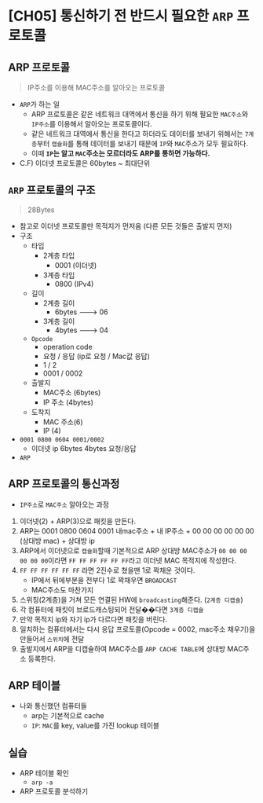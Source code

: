 # [CH05] 통신하기 전 반드시 필요한 `ARP` 프로토콜

## ARP 프로토콜
> IP주소를 이용해 MAC주소를 알아오는 프로토콜
- `ARP`가 하는 일
	- ARP 프로토콜은 같은 네트워크 대역에서 통신을 하기 위해 필요한 `MAC주소`와 `IP주소`를 이용해서 알아오는 프로토콜이다.
	- 같은 네트워크 대역에서 통신을 한다고 하더라도 데이터를 보내기 위해서는 `7계층`부터 `캡슐화`를 통해 데이터를 보내기 때문에 `IP`와 `MAC`주소가 모두 필요하다.
	- 이때 **`IP`는 알고 `MAC`주소는 모르더라도 ARP를 통하면 가능하다.**
- C.F) 이더넷 프로토콜은 60bytes ~ 최대단위
## `ARP` 프로토콜의 구조
> 28Bytes

- 참고로 이더넷 프로토콜만 목적지가 먼저옴 (다른 모든 것들은 출발지 먼저)
- 구조
	- 타입
		- 2계층 타입
			- 0001 (이더넷)
		- 3계층 타입
			- 0800 (IPv4)
	- 길이
		- 2계층 길이
			- 6bytes ---> 06
		- 3계층 길이
			- 4bytes ---> 04
	- `Opcode`
		- operation code
		- 요청 / 응답 (ip로 요청 / Mac값 응답)
		-    1   /  2
		-  0001 / 0002
	- 출발지
		- MAC주소 (6bytes)
		- IP 주소 (4bytes)
	- 도착지
		- MAC 주소(6)
		- IP (4)
- `0001 0800 0604 0001/0002`
	- 이더넷 ip 6bytes 4bytes 요청/응답
- `ARP`
## ARP 프로토콜의 통신과정
- `IP주소`로 `MAC주소` 알아오는 과정
1. 이더넷(2) + ARP(3)으로 패킷을 만든다.
2. ARP는 0001 0800 0604 0001 내mac주소 + 내 IP주소 + 00 00 00 00 00 00 (상대방 mac) + 상대방 ip
3. ARP에서 이더넷으로 `캡슐화`할때 기본적으로 ARP 상대방 MAC주소가 `00 00 00 00 00 00`이라면  `FF FF FF FF FF FF`라고 이더넷 MAC 목적지에 작성한다.
4. `FF FF FF FF FF FF` 라면 2진수로 쳤을땐 1로 꽉채운 것이다. 
	- IP에서 뒤에부분을 전부다 1로 꽉채우면 `BROADCAST`
	- MAC주소도 마찬가지
5. 스위칭(2계층)을 거쳐 모든 연결된 HW에 `broadcasting`해준다. (`2계층 디캡슐`)
6. 각 컴퓨터에 패킷이 브로드캐스팅되어 전달��다면 `3계층 디캡슐`
7. 만약 목적지 ip와 자기 ip가 다르다면 패킷을 버린다.
8. 일치하는 컴퓨터에서는 다시  응답 프로토콜(Opcode = 0002, mac주소 채우기)을 만들어서 `스위치`에 전달
9.  출발지에서 ARP을 디캡슐하여 MAC주소를 `ARP CACHE TABLE`에 상대방 MAC주소 등록한다.
## ARP 테이블
- 나와 통신했던 컴퓨터들
	- arp는 기본적으로 cache
	- `IP`: `MAC`를 key, value를 가진 lookup 테이블
## 실습
- ARP 테이블 확인
	- `arp -a`
- ARP 프로토콜 분석하기